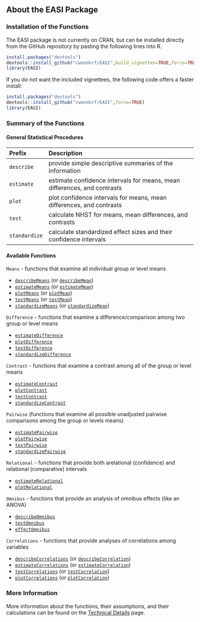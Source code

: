 ## About the EASI Package

### Installation of the Functions

The EASI package is not currently on CRAN, but can be installed directly from the GitHub repository by pasting the following lines into R.

``` r
install.packages("devtools")
devtools::install_github("cwendorf/EASI",build_vignettes=TRUE,force=TRUE)
library(EASI)
```

If you do not want the included vignettees, the following code offers a faster install:

``` r
install.packages("devtools")
devtools::install_github("cwendorf/EASI",force=TRUE)
library(EASI)
```

### Summary of the Functions

#### General Statistical Procedures

Prefix | Description
:-- | :--
`describe` | provide simple descriptive summaries of the information
`estimate` | estimate confidence intervals for means, mean differences, and contrasts
`plot` | plot confidence intervals for means, mean differences, and contrasts
`test` | calculate NHST for means, mean differences, and contrasts
`standardize` | calculate standardized effect sizes and their confidence intervals

#### Available Functions

`Means` - functions that examine all individual group or level means

- [`describeMeans`](./describeMeans.md) (or [`describeMean`](./describeMeans.md))
- [`estimateMeans`](./estimateMeans.md) (or [`estimateMean`](./estimateMeans.md))
- [`plotMeans`](./plotMeans.md) (or [`plotMean`](./plotMeans.md))
- [`testMeans`](./testMeans.md) (or [`testMean`](./testMeans.md))
- [`standardizeMeans`](./standardizeMeans.md) (or [`standardizeMean`](./standardizeMeans.md))

`Difference` - functions that examine a difference/comparison among two group or level means

- [`estimateDifference`](./estimateDifference.md)
- [`plotDifference`](./plotDifference.md)
- [`testDifference`](./testDifference.md)
- [`standardizeDifference`](./standardizeDifference.md)

`Contrast` - functions that examine a contrast among all of the group or level means

- [`estimateContrast`](./estimateContrast.md)
- [`plotContrast`](./plotContrast.md)
- [`testContrast`](./testContrast.md)
- [`standardizeContrast`](./standardizeContrast.md) 

`Pairwise` (functions that examine all possible unadjusted pairwise comparisons among the group or levels means)

- [`estimatePairwise`](./estimatePairwise.md)
- [`plotPairwise`](./plotPairwise.md)
- [`testPairwise`](./testPairwise.md)
- [`standardizePairwise`](./standardizePairwise.md)

`Relational` - functions that provide both arelational (confidence) and relational (comparative) intervals 

- [`estimateRelational`](./estimateRelational.md)
- [`plotRelational`](./plotRelational.md)

`Omnibus` - functions that provide an analysis of omnibus effects (like an ANOVA)

- [`describeOmnibus`](./describeOmnibus.md)
- [`testOmnibus`](./testOmnibus.md)
- [`effectOmnibus`](./effectOmnibus.md)

`Correlations` - functions that provide analyses of correlations among variables

- [`describeCorrelations`](./describeCorrelations.md) (or [`describeCorrelation`](./describeCorrelations.md))
- [`estimateCorrelations`](./estimateCorrelations.md) (or [`estimateCorrelation`](./estimateCorrelations.md))
- [`testCorrelations`](./testCorrelations.md) (or [`testCorrelation`](./testCorrelations.md))
- [`plotCorrelations`](./plotCorrelations.md) (or [`plotCorrelation`](./plotCorrelations.md))

### More Information

More information about the functions, their assumptions, and their calculations can be found on the [Technical Details](./TechnicalDetails.md) page.
